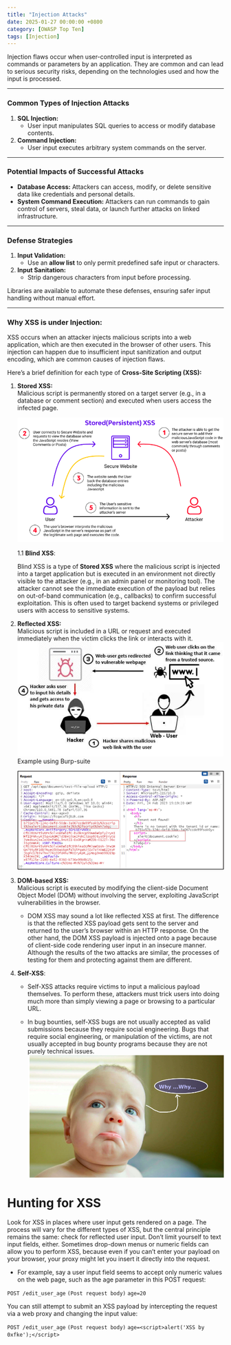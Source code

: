 ```yaml
---
title: "Injection Attacks"
date: 2025-01-27 00:00:00 +0800
category: [OWASP Top Ten]
tags: [Injection]
---
```


Injection flaws occur when user-controlled input is interpreted as commands or parameters by an application. They are common and can lead to serious security risks, depending on the technologies used and how the input is processed.

---

### **Common Types of Injection Attacks**

1. **SQL Injection:**
    - User input manipulates SQL queries to access or modify database contents.
2. **Command Injection:**
    - User input executes arbitrary system commands on the server.

---

### **Potential Impacts of Successful Attacks**

- **Database Access:** Attackers can access, modify, or delete sensitive data like credentials and personal details.
- **System Command Execution:** Attackers can run commands to gain control of servers, steal data, or launch further attacks on linked infrastructure.

---

### **Defense Strategies**

1. **Input Validation:**
    - Use an **allow list** to only permit predefined safe input or characters.
2. **Input Sanitation:**
    - Strip dangerous characters from input before processing.

Libraries are available to automate these defenses, ensuring safer input handling without manual effort.





---
### Why XSS is under Injection:

XSS occurs when an attacker injects malicious scripts into a web application, which are then executed in the browser of other users. This injection can happen due to insufficient input sanitization and output encoding, which are common causes of injection flaws.

Here’s a brief definition for each type of **Cross-Site Scripting (XSS):**

1. **Stored XSS:**  
    Malicious script is permanently stored on a target server (e.g., in a database or comment section) and executed when users access the infected page.
    
    ![stored-xss](https://raw.githubusercontent.com/0xfke/0xfke.github.io/refs/heads/main/Images/stored.webp)
    
    1.1 **Blind XSS**:
    
    Blind XSS is a type of **Stored XSS** where the malicious script is injected into a target application but is executed in an environment not directly visible to the attacker (e.g., in an admin panel or monitoring tool). The attacker cannot see the immediate execution of the payload but relies on out-of-band communication (e.g., callbacks) to confirm successful exploitation.
    This is often used to target backend systems or privileged users with access to sensitive systems.
    
2. **Reflected XSS:**  
    Malicious script is included in a URL or request and executed immediately when the victim clicks the link or interacts with it.
    ![reflected-xss](https://raw.githubusercontent.com/0xfke/0xfke.github.io/refs/heads/main/Images/reflected_xss.webp)
    Example using Burp-suite

	 ![burp-example](https://raw.githubusercontent.com/0xfke/0xfke.github.io/refs/heads/main/Images/burp_reflected_example.webp)
    
3. **DOM-based XSS:**  
    Malicious script is executed by modifying the client-side Document Object Model (DOM) without involving the server, exploiting JavaScript vulnerabilities in the browser.
    
    - DOM XSS may sound a lot like reflected XSS at first. The difference is that the reflected XSS payload gets sent to the server and returned to the user’s browser within an HTTP response. On the other hand, the DOM XSS payload is injected onto a page because of client-side code rendering user input in an insecure manner. Although the results of the two attacks are similar, the processes of testing for them and protecting against them are different.

4. **Self-XSS**: 
    -  Self-XSS attacks require victims to input a malicious payload themselves. To perform these, attackers must trick users into doing much more than simply viewing a page or browsing to a particular URL.
    
	- In bug bounties, self-XSS bugs are not usually accepted as valid submissions because they require social engineering. Bugs that require social engineering, or manipulation of the victims, are not usually accepted in bug bounty programs because they are not purely technical issues.
	![why](https://raw.githubusercontent.com/0xfke/0xfke.github.io/refs/heads/main/Images/why_xss.webp)
# Hunting for XSS 
Look for XSS in places where user input gets rendered on a page. The process will vary for the different types of XSS, but the central principle remains the same: check for reflected user input.
Don’t limit yourself to text input fields, either. Sometimes drop-down menus or numeric fields can allow you to perform XSS, because even if you can’t enter your payload on your browser, your proxy might let you insert it directly into the request.

- For example, say a user input field seems to accept only numeric values on the 
web page, such as the age parameter in this POST request:

`POST /edit_user_age`
`(Post request body)`
`age=20`

You can still attempt to submit an XSS payload by intercepting the 
request via a web proxy and changing the input value:


`POST /edit_user_age`
`(Post request body)`
`age=<script>alert('XSS by 0xfke');</script>`

